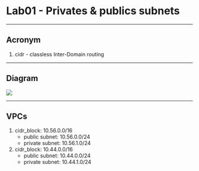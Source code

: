 # Lab01 - Privates & publics subnets

---

## Acronym
1. cidr - classless Inter-Domain routing

---

## Diagram
[<img src="https://i.imgur.com/G6ZU6A1.png">](https://i.imgur.com/G6ZU6A1.png)

---

## VPCs
1. cidr_block: 10.56.0.0/16
    *  public subnet: 10.56.0.0/24
    *  private subnet: 10.56.1.0/24
3. cidr_block: 10.44.0.0/16
    * public subnet: 10.44.0.0/24
    * private subnet: 10.44.1.0/24
